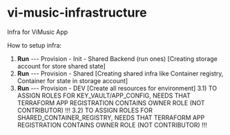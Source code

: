 # vi-music-infrastructure
Infra for ViMusic App

How to setup infra:
1) **Run** --- Provision - Init - Shared Backend (run ones) [Creating storage account for store shared state]
2) **Run** --- Provision - Shared [Creating shared infra like Container registry, Container for state in storage account]
3) **Run** --- Provision - DEV [Create all resources for environment]
   3.1)  TO ASSIGN ROLES FOR KEY_VAULT/APP_CONFIG, NEEDS THAT TERRAFORM APP REGISTRATION CONTAINS OWNER ROLE (NOT CONTRIBUTOR) !!!
   3.2)  TO ASSIGN ROLES FOR SHARED_CONTAINER_REGISTRY, NEEDS THAT TERRAFORM APP REGISTRATION CONTAINS OWNER ROLE (NOT CONTRIBUTOR) !!!
   
